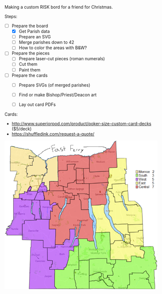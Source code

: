 Making a custom RISK bord for a friend for Christmas.

Steps:
* [ ] Prepare the board
  * [x] Get Parish data
  * [ ] Prepare an SVG
  * [ ] Merge parishes down to 42
  * [ ] How to color the areas with B&W?
* [ ] Prepare the pieces
  * [ ] Prepare laser-cut pieces (roman numerals)
  * [ ] Cut them
  * [ ] Paint them
* [ ] Prepare the cards
  * [ ] Prepare SVGs (of merged parishes)
  * [ ] Find or make Bishop/Priest/Deacon art
  * [ ] Lay out card PDFs


Cards:
* http://www.superiorpod.com/product/poker-size-custom-card-decks ($5/deck)
* https://shuffledink.com/request-a-quote/

![The original](RiskBoard_728x705_SimpleMonroe.png)
